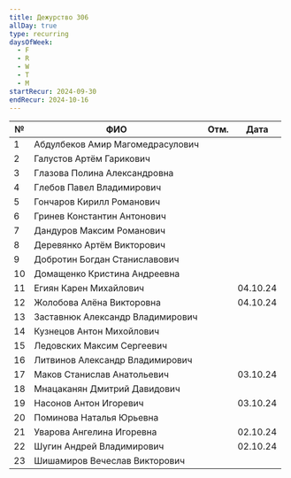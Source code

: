 ```yaml
---
title: Дежурство 306
allDay: true
type: recurring
daysOfWeek:
  - F
  - R
  - W
  - T
  - M
startRecur: 2024-09-30
endRecur: 2024-10-16
---
```

| №   | ФИО                              | Отм. |   Дата   |
| --- | -------------------------------- | :--: | :------: |
| 1   | Абдулбеков Амир Магомедрасулович |      |          |
| 2   | Галустов Артём Гарикович         |      |          |
| 3   | Глазова Полина Александровна     |      |          |
| 4   | Глебов Павел Владимирович        |      |          |
| 5   | Гончаров Кирилл Романович        |      |          |
| 6   | Гринев Константин Антонович      |      |          |
| 7   | Дандуров Максим Романович        |      |          |
| 8   | Деревянко Артём Викторович       |      |          |
| 9   | Добротин Богдан Станиславович    |      |          |
| 10  | Домащенко Кристина Андреевна     |      |          |
| 11  | Егиян Карен Михайлович           |      | 04.10.24 |
| 12  | Жолобова Алёна Викторовна        |      | 04.10.24 |
| 13  | Заставнюк Александр Владимирович |      |          |
| 14  | Кузнецов Антон Михойлович        |      |          |
| 15  | Ледовских Максим Сергеевич       |      |          |
| 16  | Литвинов Александр Владимирович  |      |          |
| 17  | Маков Станислав Анатольевич      |      | 03.10.24 |
| 18  | Мнацаканян Дмитрий Давидович     |      |          |
| 19  | Насонов Антон Игоревич           |      | 03.10.24 |
| 20  | Поминова Наталья Юрьевна         |      |          |
| 21  | Уварова Ангелина Игоревна        |      | 02.10.24 |
| 22  | Шугин Андрей Владимирович        |      | 02.10.24 |
| 23  | Шишамиров Вечеслав Викторович    |      |          |
